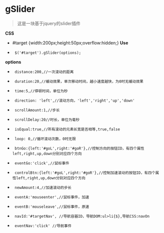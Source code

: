 gSlider
========

> 这是一块基于jquery的slider插件


 **CSS**
 *    #target {width:200px;height:50px;overflow:hidden;}
 **Use**
 *  	$('#target').gSlider(options);
 **options**
 *		distance:200,//一次滚动的距离
 *		duration:20,//缓动效果，单次移动时间，越小速度越快，为0时无缓动效果
 *		time:5,//停顿时间，单位为秒
 *		direction: 'left',//滚动方向，'left','right','up','down'
 *		scrollAmount:1,//步长
 *		scrollDelay:20//时长，单位为毫秒
 *		isEqual:true,//所有滚动的元素长宽是否相等,true,false
 *		loop: 0,//循环滚动次数，0时无限
 *		btnGo:{left:'#goL',right:'#goR'},//控制方向的按钮ID，有四个属性left,right,up,down分别对应四个方向
 *		eventGo:'click',//鼠标事件
 *		controlBtn:{left:'#goL',right:'#goR'},//控制加速滚动的按钮ID，有四个属性left,right,up,down分别对应四个方向
 *		newAmount:4,//加速滚动的步长
 *		eventA:'mouseenter',//鼠标事件，加速
 *		eventB:'mouseleave',//鼠标事件，原速
 *		navId:'#targetNav', //导航容器ID，导航DOM:ul>li{$},导航CSS:navOn
 *		eventNav:'click' //导航事件
